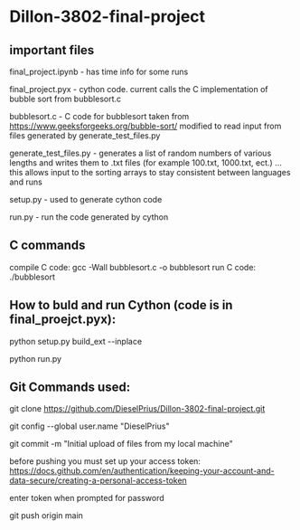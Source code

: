 # Dillon-3802-final-project

## important files

final_project.ipynb - has time info for some runs 

final_project.pyx - cython code. current calls the C implementation of bubble sort from bubblesort.c

bubblesort.c - C code for bubblesort taken from https://www.geeksforgeeks.org/bubble-sort/ modified to read input from files generated by generate_test_files.py

generate_test_files.py - generates a list of random numbers of various lengths and writes them to .txt files (for example 100.txt, 1000.txt, ect.) ...
                            this allows input to the sorting arrays to stay consistent between languages and runs

setup.py - used to generate cython code

run.py - run the code generated by cython


## C commands

compile C code:
    gcc -Wall bubblesort.c -o bubblesort
run C code:
    ./bubblesort
    
## How to buld and run Cython (code is in final_proejct.pyx):

python setup.py build_ext --inplace

python run.py

## Git Commands used:

git clone https://github.com/DieselPrius/Dillon-3802-final-project.git

git config --global user.name "DieselPrius"

git commit -m "Initial upload of files from my local machine"

before pushing you must set up your access token: https://docs.github.com/en/authentication/keeping-your-account-and-data-secure/creating-a-personal-access-token

enter token when prompted for password

git push origin main
